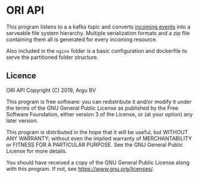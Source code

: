 # ORI API

This program listens to a a kafka topic and converts [incoming events](https://github.com/ontola/linked-delta) into a
serveable file system hierarchy. Multiple serialization formats and a zip file containing them all is generated for
every incoming resource.

Also included in the `nginx` folder is a basic configuration and dockerfile to serve the partitioned folder structure.

## Licence
ORI API
Copyright (C) 2019, Argu BV

This program is free software: you can redistribute it and/or modify
it under the terms of the GNU General Public License as published by
the Free Software Foundation, either version 3 of the License, or
(at your option) any later version.

This program is distributed in the hope that it will be useful,
but WITHOUT ANY WARRANTY; without even the implied warranty of
MERCHANTABILITY or FITNESS FOR A PARTICULAR PURPOSE.  See the
GNU General Public License for more details.

You should have received a copy of the GNU General Public License
along with this program.  If not, see <https://www.gnu.org/licenses/>.
